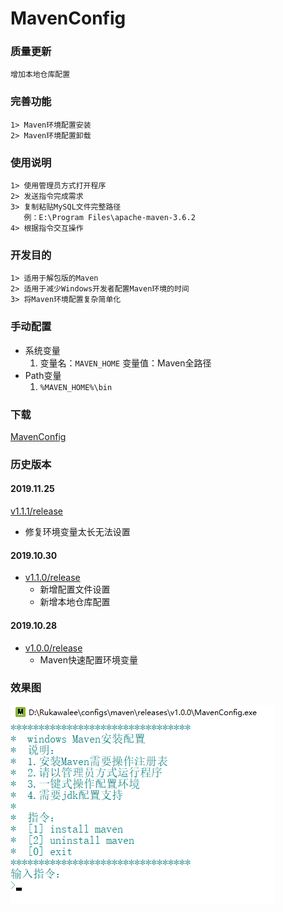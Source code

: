 # MavenConfig

### 质量更新
    增加本地仓库配置

### 完善功能
    1> Maven环境配置安装
    2> Maven环境配置卸载

### 使用说明
    1> 使用管理员方式打开程序
    2> 发送指令完成需求
    3> 复制粘贴MySQL文件完整路径
       例：E:\Program Files\apache-maven-3.6.2
    4> 根据指令交互操作

### 开发目的
    1> 适用于解包版的Maven
    2> 适用于减少Windows开发者配置Maven环境的时间
    3> 将Maven环境配置复杂简单化

### 手动配置
* 系统变量
	1. 变量名：`MAVEN_HOME` 变量值：Maven全路径
* Path变量
    1. `%MAVEN_HOME%\bin`


### 下载
[MavenConfig](v1.1.1/release)

### 历史版本

#### 2019.11.25
[v1.1.1/release](./v1.1.1/release)
* 修复环境变量太长无法设置

#### 2019.10.30
* [v1.1.0/release](./v1.1.0/release)
    * 新增配置文件设置
	* 新增本地仓库配置

#### 2019.10.28
* [v1.0.0/release](./v1.0.0/release)
    * Maven快速配置环境变量

### 效果图
![主界面](pictures/mavenconfig.png)
